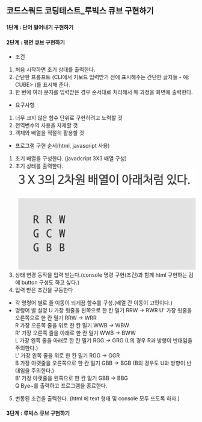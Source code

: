 ## 코드스쿼드 코딩테스트_루빅스 큐브 구현하기

#### 1단계 : 단어 밀어내기 구현하기

#### 2단계 : 평면 큐브 구현하기
 * 조건
  1. 처음 시작하면 초기 상태를 출력한다.
  2. 간단한 프롬프트 (CLI에서 키보드 입력받기 전에 표시해주는 간단한 글자들 - 예: CUBE> )를 표시해 준다.
  3. 한 번에 여러 문자를 입력받은 경우 순서대로 처리해서 매 과정을 화면에 출력한다.

 * 요구사항
  1. 너무 크지 않은 함수 단위로 구현하려고 노력할 것
  2. 전역변수의 사용을 자제할 것
  3. 객체와 배열을 적절히 활용할 것

 * 프로그램 구현 순서(html, javascript 사용)
  1. 초기 배열을 구성한다. (javadcript 3X3 배열 구성)
  2. 초기 상태를 출력한다.![초기화면](초기화면.png)
  3. 상태 변경 동작을 입력 받는다.(console 명령 구현(조건)과 함께 html 구현하는 김에 button 구성도 하고 싶다.)
  4. 입력 받은 조건을 구동한다
   * 각 명령어 별로 줄 이동이 되게끔 함수를 구성.(배열 간 이동이 고민이다.)
   * 명령어 별 설명
   U  가장 윗줄을 왼쪽으로 한 칸 밀기 RRW -> RWR
   U' 가장 윗줄을 오른쪽으로 한 칸 밀기 RRW -> WRR  
   R  가장 오른쪽 줄을 위로 한 칸 밀기 WWB -> WBW  
   R' 가장 오른쪽 줄을 아래로 한 칸 밀기 WWB -> BWW  
   L  가장 왼쪽 줄을 아래로 한 칸 밀기 RGG -> GRG (L의 경우 R과 방향이 반대임을 주의한다.)  
   L' 가장 왼쪽 줄을 위로 한 칸 밀기 RGG -> GGR  
   B  가장 아랫줄을 오른쪽으로 한 칸 밀기 GBB -> BGB (B의 경우도 U와 방향이 반대임을 주의한다.)  
   B' 가장 아랫줄을 왼쪽으로 한 칸 밀기 GBB -> BBG  
   Q  Bye~를 출력하고 프로그램을 종료한다.
  5. 변동된 조건을 출력한다. (html 에 text 형태 및 console 모두 뜨도록 하자.)

#### 3단계 : 루빅스 큐브 구현하기


